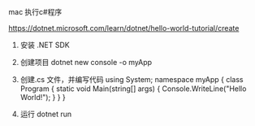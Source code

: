 mac 执行c#程序

https://dotnet.microsoft.com/learn/dotnet/hello-world-tutorial/create

1. 安装 .NET SDK

2. 创建项目
     dotnet new console -o myApp

3. 创建.cs 文件，并编写代码
     using System;
     namespace myApp
    { 
      class Program 
       { 
           static void Main(string[] args) 
            { 
              Console.WriteLine("Hello World!"); 
            }
         }
    }

4.  运行
    dotnet run
